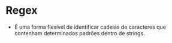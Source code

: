 # Regex

- É uma forma flexível de identificar cadeias de caracteres que contenham determinados padrões dentro de strings.
